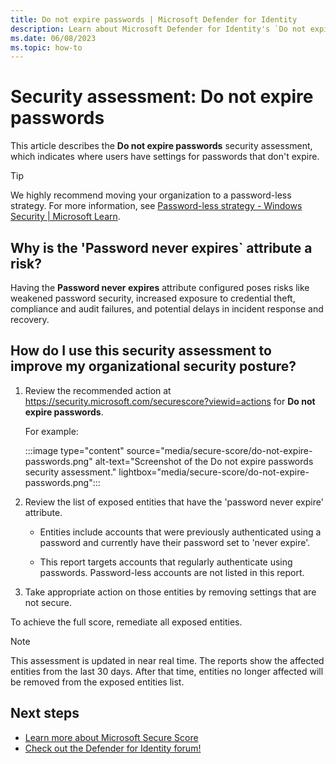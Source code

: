 ```yaml
---
title: Do not expire passwords | Microsoft Defender for Identity
description: Learn about Microsoft Defender for Identity's `Do not expire passwords` security assessment in Microsoft Secure Score.
ms.date: 06/08/2023
ms.topic: how-to
---
```


# Security assessment: Do not expire passwords

This article describes the **Do not expire passwords** security assessment, which indicates where users have settings for passwords that don't expire.

> [!TIP]
> We highly recommend moving your organization to a password-less strategy. For more information, see [Password-less strategy - Windows Security | Microsoft Learn](/windows/security/identity-protection/hello-for-business/passwordless-strategy).
>

## Why is the 'Password never expires` attribute a risk?

Having the **Password never expires** attribute configured poses risks like weakened password security, increased exposure to credential theft, compliance and audit failures, and potential delays in incident response and recovery.

## How do I use this security assessment to improve my organizational security posture?

1. Review the recommended action at <https://security.microsoft.com/securescore?viewid=actions> for **Do not expire passwords**.

    For example:

    :::image type="content" source="media/secure-score/do-not-expire-passwords.png" alt-text="Screenshot of the Do not expire passwords security assessment." lightbox="media/secure-score/do-not-expire-passwords.png":::

1. Review the list of exposed entities that have the 'password never expire' attribute.

    - Entities include accounts that were previously authenticated using a password and currently have their password set to 'never expire'.

    - This report targets accounts that regularly authenticate using passwords. Password-less accounts are not listed in this report.


1. Take appropriate action on those entities by removing settings that are not secure.

To achieve the full score, remediate all exposed entities.

> [!NOTE]
> This assessment is updated in near real time.
> The reports show the affected entities from the last 30 days. After that time, entities no longer affected will be removed from the exposed entities list.


## Next steps

- [Learn more about Microsoft Secure Score](/microsoft-365/security/defender/microsoft-secure-score)
- [Check out the Defender for Identity forum!](<https://aka.ms/MDIcommunity>)
